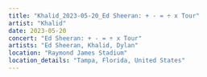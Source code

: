 ```yaml
---
title: "Khalid_2023-05-20_Ed Sheeran: + - = ÷ x Tour"
artist: "Khalid"
date: 2023-05-20
concert: "Ed Sheeran: + - = ÷ x Tour"
artists: "Ed Sheeran, Khalid, Dylan"
location: "Raymond James Stadium"
location_details: "Tampa, Florida, United States"
---
```

